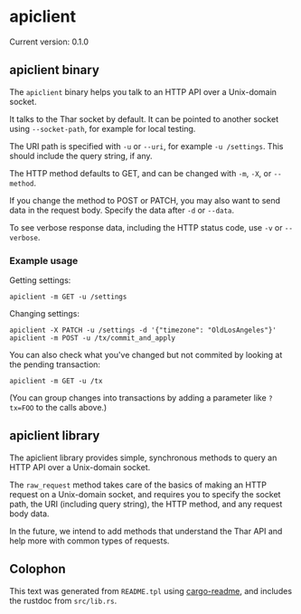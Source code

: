 # apiclient

Current version: 0.1.0

## apiclient binary

The `apiclient` binary helps you talk to an HTTP API over a Unix-domain socket.

It talks to the Thar socket by default.
It can be pointed to another socket using `--socket-path`, for example for local testing.

The URI path is specified with `-u` or `--uri`, for example `-u /settings`.
This should include the query string, if any.

The HTTP method defaults to GET, and can be changed with `-m`, `-X`, or `--method`.

If you change the method to POST or PATCH, you may also want to send data in the request body.
Specify the data after `-d` or `--data`.

To see verbose response data, including the HTTP status code, use `-v` or `--verbose`.

### Example usage

Getting settings:

```
apiclient -m GET -u /settings
```

Changing settings:

```
apiclient -X PATCH -u /settings -d '{"timezone": "OldLosAngeles"}'
apiclient -m POST -u /tx/commit_and_apply
```

You can also check what you've changed but not commited by looking at the pending transaction:

```
apiclient -m GET -u /tx
```

(You can group changes into transactions by adding a parameter like `?tx=FOO` to the calls above.)

## apiclient library

The apiclient library provides simple, synchronous methods to query an HTTP API over a
Unix-domain socket.

The `raw_request` method takes care of the basics of making an HTTP request on a Unix-domain
socket, and requires you to specify the socket path, the URI (including query string), the
HTTP method, and any request body data.

In the future, we intend to add methods that understand the Thar API and help more with common
types of requests.

## Colophon

This text was generated from `README.tpl` using [cargo-readme](https://crates.io/crates/cargo-readme), and includes the rustdoc from `src/lib.rs`.